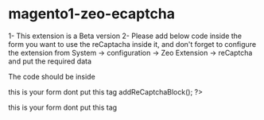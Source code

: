 # magento1-zeo-ecaptcha
1- This extension is a Beta version
2- Please add below code inside the form you want to use the reCaptacha inside it, and don't forget to configure the extension from
System -> configuration -> Zeo Extension -> reCaptcha
and put the required data

The code should be inside 
<form >  this is your form dont put this tag
<?php
	//The code shoud be here 
	echo Mage::helper('recaptcha')->addReCaptchaBlock();
 ?>
</form> this is your form dont put this tag